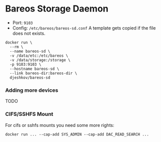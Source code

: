 # Bareos Storage Daemon

* Port: `9103`
* Config: `/etc/bareos/bareos-sd.conf`
  A template gets copied if the file does not exists.

```
docker run \
  --rm \
  --name bareos-sd \
  -v /data/etc:/etc/bareos \
  -v /data/storage:/storage \
  -p 9103:9103 \
  --hostname bareos-sd \
  --link bareos-dir:bareos-dir \
  djeshkov/bareos-sd
```

### Adding more devices

TODO

### CIFS/SSHFS Mount
For cifs or sshfs mounts you need some more rights:
```
docker run ... --cap-add SYS_ADMIN --cap-add DAC_READ_SEARCH ...
```
